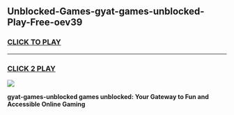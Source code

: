 
## Unblocked-Games-gyat-games-unblocked-Play-Free-oev39
<h3>
<a href="https://premium76.site?title=gyat-games-unblocked&ref=23A">CLICK TO PLAY</a></h3>
<hr>

<h3>
<a href="https://premium76.site?title=gyat-games-unblocked&ref=23A">CLICK 2 PLAY</a>
  
</h3>

<a href="https://premium76.site?title=gyat-games-unblocked&ref=23A"><img src="https://clearcache.store/games.png"></a>


**gyat-games-unblocked games unblocked: Your Gateway to Fun and Accessible Online Gaming**
